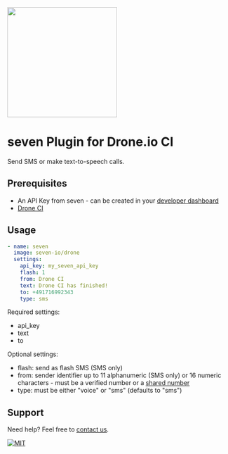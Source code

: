 <img src="https://www.seven.io/wp-content/uploads/Logo.svg" width="250" />


# seven Plugin for Drone.io CI

Send SMS or make text-to-speech calls.

## Prerequisites

- An API Key from seven - can be created in your [developer dashboard](https://app.seven.io/developer)
- [Drone CI](https://www.drone.io/)

## Usage

```yml
- name: seven
  image: seven-io/drone
  settings:
    api_key: my_seven_api_key
    flash: 1
    from: Drone CI
    text: Drone CI has finished!
    to: +491716992343
    type: sms
```

Required settings:

* api_key
* text
* to

Optional settings:

* flash: send as flash SMS (SMS only)
* from: sender identifier up to 11 alphanumeric (SMS only) or 16 numeric characters - must be a verified number or a [shared number](https://www.seven.io/en/docs/glossary/shared-numbers/)
* type: must be either "voice" or "sms" (defaults to "sms")

## Support

Need help? Feel free to [contact us](https://www.seven.io/en/company/contact/).

[![MIT](https://img.shields.io/badge/License-MIT-teal.svg)](LICENSE)
